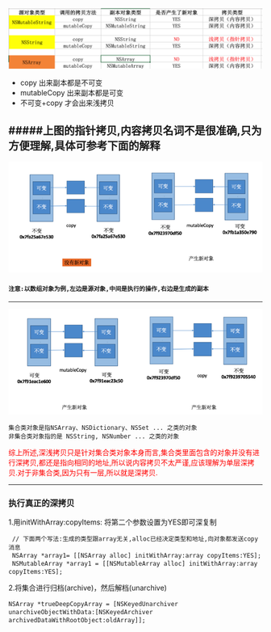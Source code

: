 ![](深浅copy.png)

- copy 出来副本都是不可变
- mutableCopy 出来副本都是可变
- 不可变+copy 才会出来浅拷贝 

#####上图的指针拷贝,内容拷贝名词不是很准确,只为方便理解,具体可参考下面的解释
---

![](Snip20150930_1.png)
#### `注意:以数组对象为例,左边是源对象,中间是执行的操作,右边是生成的副本`
---

![](Snip20150930_3.png)
```
集合类对象是指NSArray、NSDictionary、NSSet ... 之类的对象
非集合类对象指的是 NSString, NSNumber ... 之类的对象
```
<font color = red>
综上所述,深浅拷贝只是针对集合类对象本身而言,集合类里面包含的对象并没有进行深拷贝,都还是指向相同的地址,所以说内容拷贝不太严谨,应该理解为单层深拷贝.对于非集合类,因为只有一层,所以就是深拷贝.
</font>

---

### 执行真正的深拷贝
1.用initWithArray:copyItems: 将第二个参数设置为YES即可深复制
```objc
 // 下面两个写法:生成的类型跟array无关,alloc已经决定类型和地址,向对象都发送copy消息
 NSArray *array1= [[NSArray alloc] initWithArray:array copyItems:YES];
 NSMutableArray *array1 = [[NSMutableArray alloc] initWithArray:array copyItems:YES];
```

2.将集合进行归档(archive)，然后解档(unarchive)
```objc
NSArray *trueDeepCopyArray = [NSKeyedUnarchiver unarchiveObjectWithData:[NSKeyedArchiver archivedDataWithRootObject:oldArray]];
```